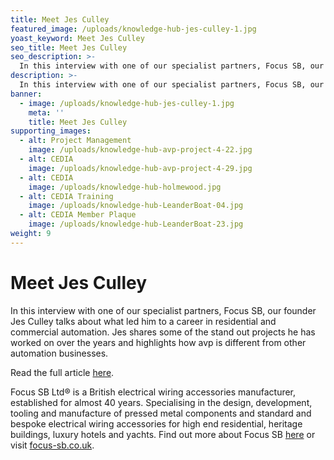 ```yaml
---
title: Meet Jes Culley
featured_image: /uploads/knowledge-hub-jes-culley-1.jpg
yoast_keyword: Meet Jes Culley
seo_title: Meet Jes Culley
seo_description: >-
  In this interview with one of our specialist partners, Focus SB, our founder Jes Culley talks about what led him to a career in residential and commercial automation. 
description: >-
  In this interview with one of our specialist partners, Focus SB, our founder Jes Culley talks about what led him to a career in residential and commercial automation. 
banner:
  - image: /uploads/knowledge-hub-jes-culley-1.jpg
    meta: ''
    title: Meet Jes Culley
supporting_images:
  - alt: Project Management
    image: /uploads/knowledge-hub-avp-project-4-22.jpg
  - alt: CEDIA
    image: /uploads/knowledge-hub-avp-project-4-29.jpg
  - alt: CEDIA
    image: /uploads/knowledge-hub-holmewood.jpg
  - alt: CEDIA Training
    image: /uploads/knowledge-hub-LeanderBoat-04.jpg
  - alt: CEDIA Member Plaque
    image: /uploads/knowledge-hub-LeanderBoat-23.jpg
weight: 9
---
```


# Meet Jes Culley

In this interview with one of our specialist partners, Focus SB, our founder Jes Culley talks about what led him to a career in residential and commercial automation. Jes shares some of the stand out projects he has worked on over the years and highlights how avp is different from other automation businesses.

Read the full article [here](https://www.focus-sb.co.uk/blog/avp-group-jes-culley).

Focus SB Ltd® is a British electrical wiring accessories manufacturer, established for almost 40 years. Specialising in the design, development, tooling and manufacture of pressed metal components and standard and bespoke electrical wiring accessories for high end residential, heritage buildings, luxury hotels and yachts. Find out more about Focus SB [here](https://www.avp-group.co.uk/knowledge-hub/focus-sb/) or visit [focus-sb.co.uk](https://www.focus-sb.co.uk/).
